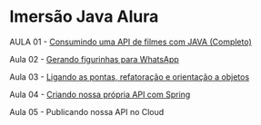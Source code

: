 # Imersão Java Alura


<p>AULA 01 - <a href="https://github.com/mmacedoaraujo/imersao-java-alura/tree/Aula01">Consumindo uma API de filmes com JAVA (Completo)</a></p>
<p>Aula 02 - <a href="https://github.com/mmacedoaraujo/imersao-java-alura/tree/Aula02">Gerando figurinhas para WhatsApp</a></p>
<p>Aula 03 - <a href="https://github.com/mmacedoaraujo/imersao-java-alura/tree/Aula03">Ligando as pontas, refatoração e orientação a objetos</a></p>
<p>Aula 04 - <a href="https://github.com/mmacedoaraujo/imersao-java-alura/tree/Aula04">Criando nossa própria API com Spring</a></p>
<p>Aula 05 - <a href"https://language-api-mmacedoaraujo.herokuapp.com/languages">Publicando nossa API no Cloud</a></p>

